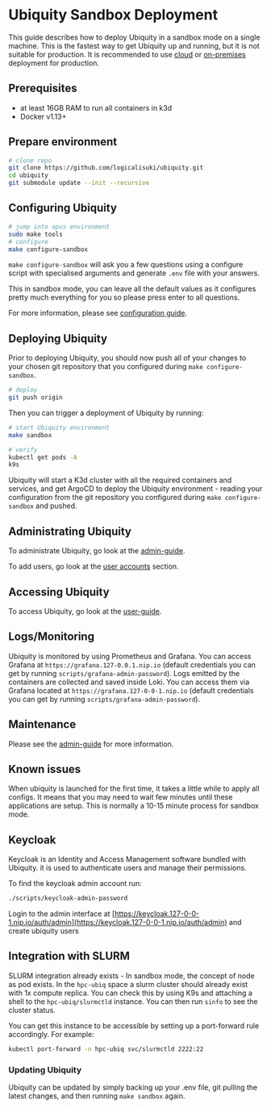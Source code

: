 # Ubiquity Sandbox Deployment

This guide describes how to deploy Ubiquity in a sandbox mode on a single machine.
This is the fastest way to get Ubiquity up and running, but it is not suitable for production.
It is recommended to use [cloud](cloud/index.md) or [on-premises](on-prem.md) deployment for production.

## Prerequisites

- at least 16GB RAM to run all containers in k3d
- Docker v1.13+

## Prepare environment

```bash
# clone repo
git clone https://github.com/logicalisuki/ubiquity.git
cd ubiquity
git submodule update --init --recursive
```
## Configuring Ubiquity

```bash
# jump into opus environment
sudo make tools
# configure
make configure-sandbox
```

`make configure-sandbox` will ask you a few questions using a configure script with specialised arguments and generate `.env` file with your answers.

This in sandbox mode, you can leave all the default values as it configures pretty much everything for you so please press enter to all questions.

For more information, please see [configuration guide](configure.md).

## Deploying Ubiquity

Prior to deploying Ubiquity, you should now push all of your changes to your chosen git repository that you configured during `make configure-sandbox`.

```bash
# deploy
git push origin
```

Then you can trigger a deployment of Ubiquity by running:

```bash
# start Ubiquity environment
make sandbox

# verify
kubectl get pods -A
k9s
```

Ubiquity will start a K3d cluster with all the required containers and services, and get ArgoCD to deploy the Ubiquity environment - reading your configuration from the git repository you configured during `make configure-sandbox` and pushed.
## Administrating Ubiquity

To administrate Ubiquity, go look at the [admin-guide](../index.md).

To add users, go look at the [user accounts](../administration/user-accounts.md) section.

## Accessing Ubiquity

To access Ubiquity, go look at the [user-guide](../../user-guide/index.md).

## Logs/Monitoring

Ubiquity is monitored by using Prometheus and Grafana. You can access Grafana at `https://grafana.127-0.0.1.nip.io` (default credentials you can get by running `scripts/grafana-admin-password`).
Logs emitted by the containers are collected and saved inside Loki. You can access them via Grafana located at `https://grafana.127-0-0-1.nip.io` (default credentials you can get by running `scripts/grafana-admin-password`).

## Maintenance

Please see the [admin-guide](../admin-guide/index.md) for more information.

## Known issues

When ubiquity is launched for the first time, it takes a little while to apply all configs.
It means that you may need to wait few minutes until these applications are setup. This is normally a 10-15 minute process for sandbox mode.

## Keycloak

Keycloak is an Identity and Access Management software bundled with Ubiquity. it is used to authenticate users and manage their permissions.

To find the keycloak admin account run:

```bash
./scripts/keycloak-admin-password
```

Login to the admin interface at [https://keycloak.127-0-0-1.nip.io/auth/admin](https://keycloak.127-0-0-1.nip.io/auth/admin) and create ubiquity users

## Integration with SLURM

SLURM integration already exists - In sandbox mode, the concept of node as pod exists. In the `hpc-ubiq` space a slurm cluster should already exist with 1x compute replica. You can check this by using K9s and attaching a shell to the `hpc-ubiq/slurmctld` instance. You can then run `sinfo` to see the cluster status.

You can get this instance to be accessible by setting up a port-forward rule accordingly. For example:

```bash
kubectl port-forward -n hpc-ubiq svc/slurmctld 2222:22
```

### Updating Ubiquity

Ubiquity can be updated by simply backing up your .env file, git pulling the latest changes, and then running `make sandbox` again.